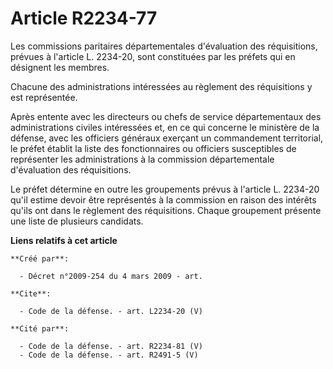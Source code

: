 # Article R2234-77

Les commissions paritaires départementales d'évaluation des réquisitions, prévues à l'article L. 2234-20, sont constituées
par les préfets qui en désignent les membres. 

Chacune des administrations intéressées au règlement des réquisitions y est représentée. 

Après entente avec les directeurs ou chefs de service départementaux des administrations civiles intéressées et, en ce qui
concerne le ministère de la défense, avec les officiers généraux exerçant un commandement territorial, le préfet établit la
liste des fonctionnaires ou officiers susceptibles de représenter les administrations à la commission départementale
d'évaluation des réquisitions. 

Le préfet détermine en outre les groupements prévus à l'article L. 2234-20 qu'il estime devoir être représentés à la
commission en raison des intérêts qu'ils ont dans le règlement des réquisitions. Chaque groupement présente une liste de
plusieurs candidats.

**Liens relatifs à cet article**

	**Créé par**:

	  - Décret n°2009-254 du 4 mars 2009 - art.

	**Cite**:

	  - Code de la défense. - art. L2234-20 (V)

	**Cité par**:

	  - Code de la défense. - art. R2234-81 (V)
	  - Code de la défense. - art. R2491-5 (V)
